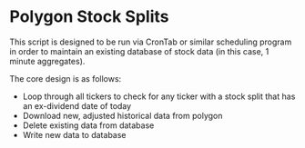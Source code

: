 # Polygon Stock Splits

This script is designed to be run via CronTab or similar scheduling program in order to maintain an existing database of stock data (in this case, 1 minute aggregates).

The core design is as follows:
* Loop through all tickers to check for any ticker with a stock split that has an ex-dividend date of today
* Download new, adjusted historical data from polygon
* Delete existing data from database
* Write new data to database
